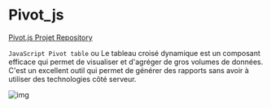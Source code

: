 # Pivot_js  
  
[Pivot.js Projet Repository]('https://rwjblue.github.io/pivot.js/')  

```JavaScript Pivot table``` ou Le tableau croisé dynamique est un composant efficace qui permet de visualiser et d'agréger de gros volumes de données. C'est un excellent outil qui permet de générer des rapports sans avoir à utiliser des technologies côté serveur.  

![img](pivot_js_html.png)  
